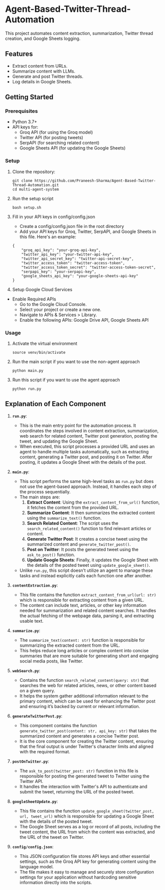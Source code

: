 # Agent-Based-Twitter-Thread-Automation
This project automates content extraction, summarization, Twitter thread creation, and Google Sheets logging.

## Features
- Extract content from URLs.
- Summarize content with LLMs.
- Generate and post Twitter threads.
- Log details in Google Sheets.

## Getting Started

### **Prerequisites**
- Python 3.7+
- API keys for:
  - Groq API (for using the Groq model)
  - Twitter API (for posting tweets)
  - SerpAPI (for searching related content)
  - Google Sheets API (for updating the Google Sheets)

### Setup
1. Clone the repository:
    ```
    git clone https://github.com/Praneesh-Sharma/Agent-Based-Twitter-Thread-Automation.git
    cd multi-agent-system
    ```
2. Run the setup script
    ```
    bash setup.sh
    ```
3. Fill in your API keys in config/config.json
   - Create a config/config.json file in the root directory
   - Add your API keys for Groq, Twitter, SerpAPI, and Google Sheets in this file. Here's an example:
    ```
    {
        "groq_api_key": "your-groq-api-key",
        "twitter_api_key": "your-twitter-api-key",
        "twitter_api_secret_key": "twitter-api-secret-key",
        "twitter_access_token": "twitter-access-token",
        "twitter_access_token_secret": "twitter-access-token-secret",
        "serpapi_key": "your-serpapi-key",
        "google_sheets_api_key": "your-google-sheets-api-key"
    }
    ```

 4. Setup Google Cloud Services
   - Enable Required APIs
      - Go to the Google Cloud Console.
      - Select your project or create a new one.
      - Navigate to APIs & Services > Library.
      - Enable the following APIs: Google Drive API, Google Sheets API

### Usage
1. Activate the virtual environment
    ```
    source venv/bin/activate
    ```
2. Run the main script if you want to use the non-agent approach
    ```
    python main.py
    ```

3. Run this script if you want to use the agent approach
    ```
    python run.py
    ```

## **Explanation of Each Component**

1. **`run.py`**:
   - This is the main entry point for the automation process. It coordinates the steps involved in content extraction, summarization, web search for related content, Twitter post generation, posting the tweet, and updating the Google Sheet.
   - When executed, this script processes a provided URL and uses an agent to handle multiple tasks automatically, such as extracting content, generating a Twitter post, and posting it on Twitter. After posting, it updates a Google Sheet with the details of the post.

2. **`main.py`**:
   - This script performs the same high-level tasks as `run.py` but does not use the agent-based approach. Instead, it handles each step of the process sequentially.
   - The main steps are:
     1. **Extract Content**: Using the `extract_content_from_url()` function, it fetches the content from the provided URL.
     2. **Summarize Content**: It then summarizes the extracted content using the `summarize_text()` function.
     3. **Search Related Content**: The script uses the `search_related_content()` function to find relevant articles or content.
     4. **Generate Twitter Post**: It creates a concise tweet using the summarized content and `generate_twitter_post()`.
     5. **Post on Twitter**: It posts the generated tweet using the `ask_to_post()` function.
     6. **Update Google Sheets**: Finally, it updates the Google Sheet with the details of the posted tweet using `update_google_sheet()`.
   - Unlike `run.py`, this script doesn’t utilize an agent to manage these tasks and instead explicitly calls each function one after another.

3. **`contentExtraction.py`**:
   - This file contains the function `extract_content_from_url(url: str)` which is responsible for extracting content from a given URL.
   - The content can include text, articles, or other key information needed for summarization and related content searches. It handles the actual fetching of the webpage data, parsing it, and extracting usable text.

4. **`summarize.py`**:
   - The `summarize_text(content: str)` function is responsible for summarizing the extracted content from the URL.
   - This helps reduce long articles or complex content into concise summaries that are more suitable for generating short and engaging social media posts, like Twitter.

5. **`webSearch.py`**:
   - Contains the function `search_related_content(query: str)` that searches the web for related articles, news, or other content based on a given query.
   - It helps the system gather additional information relevant to the primary content, which can be used for enhancing the Twitter post and ensuring it’s backed by current or relevant information.

6. **`generateTwitterPost.py`**:
   - This component contains the function `generate_twitter_post(content: str, api_key: str)` that takes the summarized content and generates a concise Twitter post.
   - It is the core component for creating the Twitter content, ensuring that the final output is under Twitter's character limits and aligned with the required format.

7. **`postOnTwitter.py`**:
   - The `ask_to_post(twitter_post: str)` function in this file is responsible for posting the generated tweet to Twitter using the Twitter API.
   - It handles the interaction with Twitter's API to authenticate and submit the tweet, returning the URL of the posted tweet.

8. **`googleSheetUpdate.py`**:
   - This file contains the function `update_google_sheet(twitter_post, url, tweet_url)` which is responsible for updating a Google Sheet with the details of the posted tweet.
   - The Google Sheet serves as a log or record of all posts, including the tweet content, the URL from which the content was extracted, and the URL of the tweet on Twitter.

9. **`config/config.json`**:
   - This JSON configuration file stores API keys and other essential settings, such as the Groq API key for generating content using the language model.
   - The file makes it easy to manage and securely store configuration settings for your application without hardcoding sensitive information directly into the scripts.
